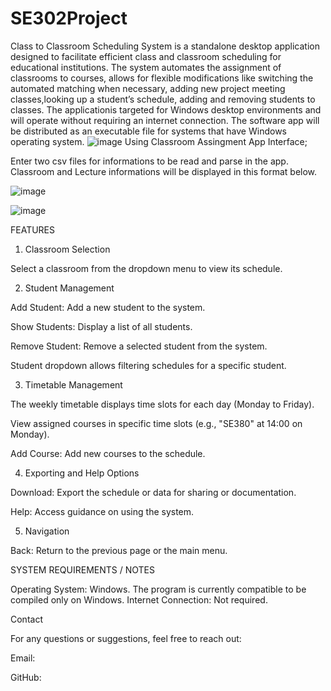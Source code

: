 # SE302Project
 
 Class to Classroom Scheduling System is a standalone desktop application designed to facilitate efficient class and classroom scheduling for educational institutions. The system automates the assignment of classrooms to courses, allows for flexible modifications like
 switching the automated matching when necessary, adding new project meeting classes,looking up a student’s schedule, adding and removing students to classes. The applicationis targeted for Windows desktop environments and will operate without requiring an internet 
 connection. The software app will be distributed as an executable file for systems that have Windows operating system.
 ![image](https://github.com/user-attachments/assets/4fd8bbc1-cf45-4bb7-9e25-4dd416bc68de)
 Using Classroom Assingment App Interface;

 Enter two csv files for informations to be read and parse in the app. Classroom and Lecture informations will be displayed in this format below. 
 
 ![image](https://github.com/user-attachments/assets/8b835152-53da-4265-80f9-bcd2c72a649f)

 ![image](https://github.com/user-attachments/assets/c8b4e103-2174-48fa-9e39-ccd782c87991)

FEATURES

1. Classroom Selection

Select a classroom from the dropdown menu to view its schedule.

2. Student Management

Add Student: Add a new student to the system.

Show Students: Display a list of all students.

Remove Student: Remove a selected student from the system.

Student dropdown allows filtering schedules for a specific student.

3. Timetable Management

The weekly timetable displays time slots for each day (Monday to Friday).

View assigned courses in specific time slots (e.g., "SE380" at 14:00 on Monday).

Add Course: Add new courses to the schedule.

4. Exporting and Help Options

Download: Export the schedule or data for sharing or documentation.

Help: Access guidance on using the system.

5. Navigation

Back: Return to the previous page or the main menu.







SYSTEM REQUIREMENTS / NOTES

 Operating System: Windows. The program is currently compatible to be compiled only on Windows.
 Internet Connection: Not required.
 


Contact

For any questions or suggestions, feel free to reach out:

Email: 

GitHub: 
 

